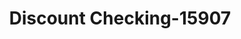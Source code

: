 ---
f_zip-code: 34205
f_state-code: FL
title: Discount Checking-15907
f_phone: 941-747-1141
f_city-only: Bradenton
f_address: 2001 9Th Street W Bradenton
f_location-unique-id: '15907'
slug: discount-checking-15907
updated-on: '2024-05-30T13:46:58.046Z'
created-on: '2024-05-30T13:36:59.803Z'
published-on: '2024-05-30T13:54:32.469Z'
f_city-state: cms/city/bradenton-fl.md
f_company: cms/company/discount-checking.md
f_state: cms/state/florida.md
layout: '[payday-loan].html'
tags: payday-loan
---